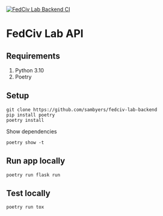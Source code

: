 [![FedCiv Lab Backend CI](https://github.com/sambyers/fedciv-lab-backend/actions/workflows/main-commit-pr.yml/badge.svg)](https://github.com/sambyers/fedciv-lab-backend/actions/workflows/main-commit-pr.yml)

# FedCiv Lab API

## Requirements
1. Python 3.10
2. Poetry

## Setup
```shell
git clone https://github.com/sambyers/fedciv-lab-backend
pip install poetry
poetry install
```
Show dependencies
```shell
poetry show -t
```

## Run app locally
```shell
poetry run flask run
```

## Test locally
```
poetry run tox
```